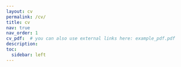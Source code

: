 ```yaml
---
layout: cv
permalink: /cv/
title: cv
nav: true
nav_order: 1
cv_pdf:  # you can also use external links here: example_pdf.pdf
description: 
toc:
  sidebar: left
---
```

